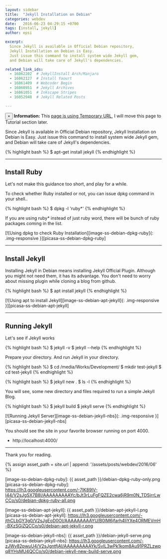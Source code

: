 ```yaml
---
layout: sidebar
title:  "Jekyll Installation on Debian"
categories: webdev
date:   2016-06-23 04:29:15 +0700
tags: [install, jekyll]
author: epsi

excerpt:
  Since Jekyll is available in Official Debian repository,
  Jekyll Installation on Debian is Easy.
  Just issue this command to install system wide Jekyll gem,
  and Debian will take care of Jekyll's dependencies.

related_link_ids: 
  - 16062202  # JekyllInstall Arch/Manjaro
  - 16062127  # Install Yaourt
  - 16061409  # Webcoder Begin
  - 16060951  # Jekyll Archives
  - 16061051  # Inkscape Stripes
  - 16052948  # Jekyll Related Posts

---
```


<div class="alert alert-dismissible alert-info">
  <button type="button" class="close" data-dismiss="alert">&times;</button>
  <strong>Information:</strong> This <a href="#" class="alert-link">page is using Temporary URL</a>,
  I will move this page to Tutorial section later.
</div>

Since Jekyll is available in Official Debian repository,
Jekyll Installation on Debian is Easy.
Just issue this command to install system wide Jekyll gem,
and Debian will take care of Jekyll's dependencies.

{% highlight bash %}
 $ apt-get install jekyll
{% endhighlight %}

-- -- --

## Install Ruby

Let's not make this guidance too short,
and play for a while.

To check whether Ruby installed or not,
you can issue dpkg command in your shell..

{% highlight bash %}
 $ dpkg -l 'ruby*'
{% endhighlight %}

If you are using ruby* instead of just ruby word,
there will be bunch of ruby packages coming in the list.

[![Using dpkg to check Ruby Installation][image-ss-debian-dpkg-ruby]{: .img-responsive }][picasa-ss-debian-dpkg-ruby]

-- -- --

## Install Jekyll

Installing Jekyll in Debian means installing Jekyll Official Plugin.
Although you might not need them, it has its advantage.
You don't need to worry about missing plugin while cloning a blog from github.

{% highlight bash %}
 $ apt install jekyll
{% endhighlight %}

[![Using apt to install Jekyll][image-ss-debian-apt-jekyll]{: .img-responsive }][picasa-ss-debian-apt-jekyll]

-- -- --

## Running Jekyll

Let's see if Jekyll works

{% highlight bash %}
 $ jekyll -v
 $ jekyll --help
{% endhighlight %}

Prepare your directory.
And run Jekyll in your directory.

{% highlight bash %}
 $ cd /media/Works/Development/
 $ mkdir test-jekyll
 $ cd test-jekyll
{% endhighlight %}

{% highlight bash %}
 $ jekyll new .
 $ ls -l
{% endhighlight %}

You will see, some new directory and files
required to run a simple Jekyll Blog.

{% highlight bash %}
 $ jekyll build
 $ jekyll serve
{% endhighlight %}


[![Running Jekyll Server][image-ss-debian-jekyll-nbs]{: .img-responsive }][picasa-ss-debian-jekyll-nbs]

You should see the site in your favorite browser running on port 4000.

* http://localhost:4000/

-- -- --

Thank you for reading.



[//]: <> ( -- -- -- links below -- -- -- )

{% assign asset_path = site.url | append: '/assets/posts/webdev/2016/06' %}

[image-ss-debian-dpkg-ruby]: {{ asset_path }}/debian-dpkg-ruby-only.png
[picasa-ss-debian-dpkg-ruby]: https://lh3.googleusercontent.com/-7IK89IV-I44/V2sJgSX7B8I/AAAAAAAAAYc/bJt3rLuFgFQZE2cwa6jR9m0N_TDSjrrLwCCo/s0/debian-dpkg-ruby-all.png

[image-ss-debian-apt-jekyll]: {{ asset_path }}/debian-apt-jekyll-l.png
[picasa-ss-debian-apt-jekyll]: https://lh3.googleusercontent.com/-jthCLbGY3g0/V2sJgEoD0OI/AAAAAAAAAYU/B0lM6jfarh4liYXe4ORMEVmH-BXzSGiZQCCo/s0/debian-apt-jekyll-r.png

[image-ss-debian-jekyll-nbs]: {{ asset_path }}/debian-jekyll-serve.png
[picasa-ss-debian-jekyll-nbs]: https://lh3.googleusercontent.com/-zJWv82pwuU4/V2sJgntfjAI/AAAAAAAAAYk/SvIL3wPk1kom8Au91PRZLzwpq8YHsMU4QCCo/s0/debian-jekyll-new-build-serve.png

